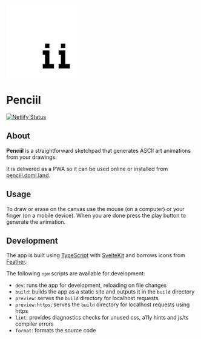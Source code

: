![logo](static/pwa-192x192.png)

# Penciil

[![Netlify Status](https://api.netlify.com/api/v1/badges/6d7c222a-5ee9-4896-9e47-245bd07ba87a/deploy-status)](https://app.netlify.com/sites/penciil/deploys)

## About

**Penciil** is a straightforward sketchpad that generates ASCII art animations from your drawings.

It is delivered as a PWA so it can be used online or installed from [penciil.domi.land](https://penciil.domi.land/).

## Usage

To draw or erase on the canvas use the mouse (on a computer) or your finger (on a mobile device). When you are done press the play button to generate the animation.

## Development

The app is built using [TypeScript](https://www.typescriptlang.org/) with [SvelteKit](https://kit.svelte.dev/) and borrows icons from [Feather](https://feathericons.com/).

The following `npm` scripts are available for development:

- `dev`: runs the app for development, reloading on file changes
- `build`: builds the app as a static site and outputs it in the `build` directory
- `preview`: serves the `build` directory for localhost requests
- `preview:https`: serves the `build` directory for localhost requests using https
- `lint`: provides diagnostics checks for unused css, a11y hints and js/ts compiler errors
- `format`: formats the source code
